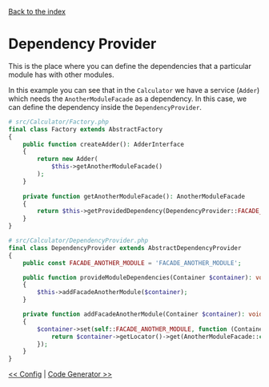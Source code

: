 [Back to the index](../docs)

# Dependency Provider

This is the place where you can define the dependencies that a particular module has with other modules.

In this example you can see that in the `Calculator` we have a service (`Adder`) which needs the `AnotherModuleFacade`
as a dependency. In this case, we can define the dependency inside the `DependencyProvider`.

```php
# src/Calculator/Factory.php
final class Factory extends AbstractFactory
{
    public function createAdder(): AdderInterface
    {
        return new Adder(
            $this->getAnotherModuleFacade()
        );
    }
    
    private function getAnotherModuleFacade(): AnotherModuleFacade
    {
        return $this->getProvidedDependency(DependencyProvider::FACADE_ANOTHER_MODULE);
    }
}
```

```php
# src/Calculator/DependencyProvider.php
final class DependencyProvider extends AbstractDependencyProvider
{
    public const FACADE_ANOTHER_MODULE = 'FACADE_ANOTHER_MODULE';

    public function provideModuleDependencies(Container $container): void
    {
        $this->addFacadeAnotherModule($container);
    }

    private function addFacadeAnotherModule(Container $container): void
    {
        $container->set(self::FACADE_ANOTHER_MODULE, function (Container $container): AnotherModuleFacade {
            return $container->getLocator()->get(AnotherModuleFacade::class);
        });
    }
}
```

[<< Config](../docs/004_config.md) | [Code Generator >>](../docs/006_code_generator.md)
